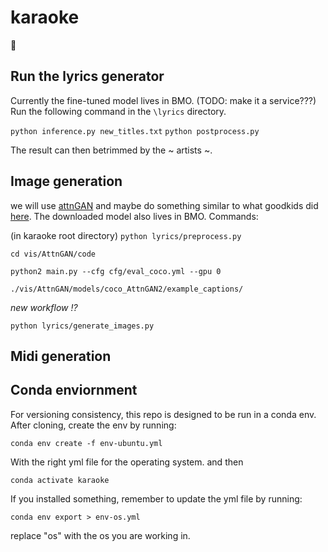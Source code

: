 # karaoke
🎵

## Run the lyrics generator
Currently the fine-tuned model lives in BMO. (TODO: make it a service???) Run the following command in the `\lyrics` directory.

`python inference.py new_titles.txt`
`python postprocess.py`

The result can then betrimmed by the ~ artists ~. 

## Image generation

we will use [attnGAN](https://arxiv.org/pdf/1711.10485.pdf) and maybe do something similar to what goodkids did [here](https://neurips2019creativity.github.io/doc/Text%20Conditional%20Lyric%20Video%20Generation.pdf). The downloaded model also lives in BMO. Commands:

(in karaoke root directory) `python lyrics/preprocess.py`

`cd vis/AttnGAN/code`

`python2 main.py --cfg cfg/eval_coco.yml --gpu 0`

`./vis/AttnGAN/models/coco_AttnGAN2/example_captions/`

_new workflow !?_

`python lyrics/generate_images.py`


## Midi generation

## Conda enviornment
For versioning consistency, this repo is designed to be run in a conda env.
After cloning, create the env by running:

`conda env create -f env-ubuntu.yml`

With the right yml file for the operating system. and then

`conda activate karaoke`

If you installed something, remember to update the yml file by running:

`conda env export > env-os.yml`

replace "os" with the os you are working in. 
